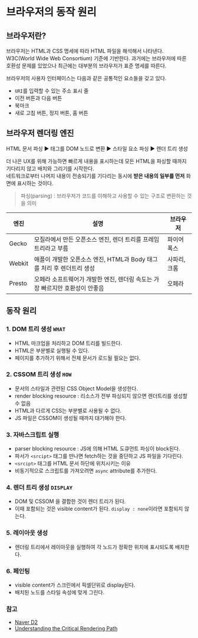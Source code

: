 # 브라우저의 동작 원리

## 브라우저란?
브라우저는 HTML과 CSS 명세에 따라 HTML 파일을 해석해서 나타낸다. W3C(World Wide Web Consortium) 기준에 기반한다.
과거에는 브라우저에 따른 호환성 문제를 있었으나 최근에는 대부분의 브라우저가 표준 명세를 따른다.

브라우저의 사용자 인터페이스는 다음과 같은 공통적인 요소들을 갖고 있다.
- `URI`를 입력할 수 있는 주소 표시 줄
- 이전 버튼과 다음 버튼
- 북마크
- 새로 고침 버튼, 정지 버튼, 홈 버튼

## 브라우저 렌더링 엔진
HTML 문서 파싱 ▶️ 태그를 DOM 노드로 변환 ▶️ 스타일 요소 파싱 ▶️ 렌더 트리 생성 <br>

더 나은 UX를 위해 가능하면 빠르게 내용을 표시하는데 모든 HTML을 파싱할 때까지 기다리지 않고 배치와 그리기를 시작한다.<br>
네트워크로부터 나머지 내용이 전송되기를 기다리는 동시에 __받은 내용의 일부를 먼저__ 화면에 표시하는 것이다.

> 파싱(parsing) : 브라우저가 코드를 이해하고 사용할 수 있는 구조로 변환하는 것을 의미

엔진 | 설명 | 브라우저
--- | --- | ---
Gecko | 모질라에서 만든 오픈소스 엔진, 렌더 트리를 프레임 트리라고 부름 | 파이어폭스
Webkit | 애플이 개발한 오픈소스 엔진, HTML과 Body 태그를 처리 후 렌더트리 생성 | 사파리, 크롬 
Presto | 오페라 소프트웨어가 개발한 엔진, 렌더링 속도는 가장 빠르지만 호환성이 안좋음 | 오페라

## 동작 원리

### 1. DOM 트리 생성 `WHAT`

- HTML 마크업을 처리하고 DOM 트리를 빌드한다.
- HTML은 부분별로 실행될 수 있다.
- 페이지를 추가하기 위해서 전체 문서가 로드될 필요는 없다.

### 2. CSSOM 트리 생성 `HOW`

- 문서의 스타일과 관련된 CSS Object Model을 생성한다.
- render blocking resource : 리소스가 전부 파싱되지 않으면 렌더트리를 생성할 수 없음
- HTML과 다르게 CSS는 부분별로 사용될 수 없다.
- JS 파일은 CSSOM이 생성될 때까지 대기해야 한다.

### 3. 자바스크립트 실행

- parser blocking resource : JS에 의해 HTML 도큐먼트 파싱이 block된다.
- 파서가 `<srcipt>` 태그를 만나면 fetch하는 것을 중단하고 JS 파일을 기다린다.
- `<srcipt>` 태그를 HTML 문서 하단에 위치시키는 이유
- 비동기적으로 스크립트를 가져오려면 `async` attribute를 추가한다.

### 4. 렌더 트리 생성 `DISPLAY`

- DOM 및 CSSOM 을 결합한 것이 렌더 트리가 된다.
- 이때 포함되는 것은 visible content가 된다. `display : none`이라면 포함되지 않는다.

### 5. 레이아웃 생성

- 렌더링 트리에서 레이아웃을 실행하여 각 노드가 정확한 위치에 표시되도록 배치한다.

### 6. 페인팅

- visible content가 스크린에서 픽셀단위로 display된다. 
- 배치된 노드를 스타일 속성에 맞게 그린다.

### 참고
- [Naver D2](https://d2.naver.com/helloworld/59361)
- [Understanding the Critical Rendering Path](https://bitsofco.de/understanding-the-critical-rendering-path/)